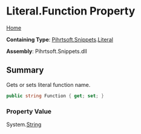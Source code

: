 # Literal\.Function Property

[Home](../../../../README.md)

**Containing Type**: [Pihrtsoft.Snippets](../../README.md)\.[Literal](../README.md)

**Assembly**: Pihrtsoft\.Snippets\.dll

## Summary

Gets or sets literal function name\.

```csharp
public string Function { get; set; }
```

### Property Value

System\.[String](https://docs.microsoft.com/en-us/dotnet/api/system.string)

